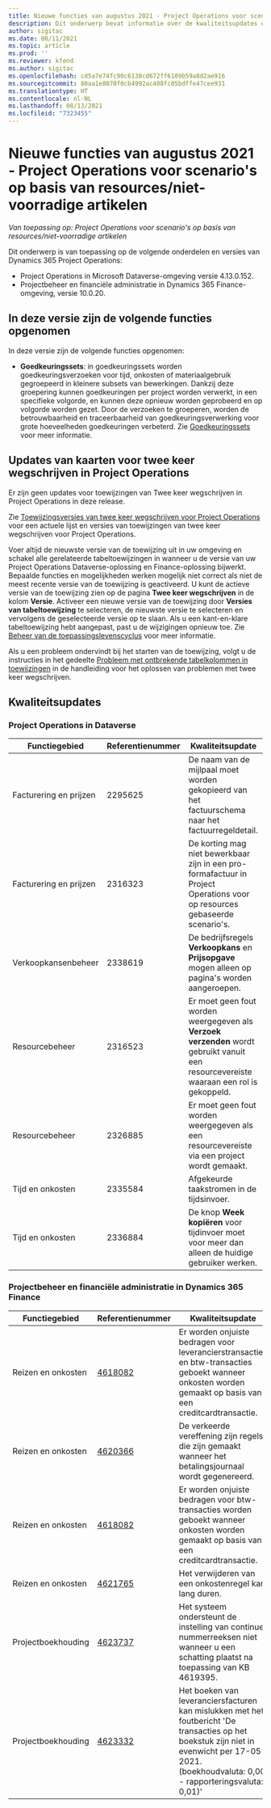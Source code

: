```yaml
---
title: Nieuwe functies van augustus 2021 - Project Operations voor scenario's op basis van resources/niet-voorradige artikelen
description: Dit onderwerp bevat informatie over de kwaliteitsupdates die beschikbaar zijn in de release van augustus 2021 van Project Operations voor scenario´s op basis van resources/niet-voorradige artikelen.
author: sigitac
ms.date: 08/11/2021
ms.topic: article
ms.prod: ''
ms.reviewer: kfend
ms.author: sigitac
ms.openlocfilehash: cd5a7e74fc90c6138cd672ff6109b59a8d2ae916
ms.sourcegitcommit: 80aa1e8070f0cb4992ac408fc05bdffe47cee931
ms.translationtype: HT
ms.contentlocale: nl-NL
ms.lasthandoff: 08/13/2021
ms.locfileid: "7323455"
---
```

# <a name="whats-new-august-2021---project-operations-for-resourcenon-stocked-based-scenarios"></a>Nieuwe functies van augustus 2021 - Project Operations voor scenario's op basis van resources/niet-voorradige artikelen

*Van toepassing op: Project Operations voor scenario's op basis van resources/niet-voorradige artikelen*

Dit onderwerp is van toepassing op de volgende onderdelen en versies van Dynamics 365 Project Operations:

   - Project Operations in Microsoft Dataverse-omgeving versie 4.13.0.152.
   - Projectbeheer en financiële administratie in Dynamics 365 Finance-omgeving, versie 10.0.20.

## <a name="features-included-in-this-release"></a>In deze versie zijn de volgende functies opgenomen

In deze versie zijn de volgende functies opgenomen:

- **Goedkeuringssets**: in goedkeuringssets worden goedkeuringsverzoeken voor tijd, onkosten of materiaalgebruik gegroepeerd in kleinere subsets van bewerkingen. Dankzij deze groepering kunnen goedkeuringen per project worden verwerkt, in een specifieke volgorde, en kunnen deze opnieuw worden geprobeerd en op volgorde worden gezet. Door de verzoeken te groeperen, worden de betrouwbaarheid en traceerbaarheid van goedkeuringsverwerking voor grote hoeveelheden goedkeuringen verbeterd. Zie [Goedkeuringssets](../approvals/approval-sets.md) voor meer informatie.

## <a name="project-operations-dual-write-maps-updates"></a>Updates van kaarten voor twee keer wegschrijven in Project Operations

Er zijn geen updates voor toewijzingen van Twee keer wegschrijven in Project Operations in deze release. 

Zie [Toewijzingsversies van twee keer wegschrijven voor Project Operations](../environment/resource-dual-write-maps.md) voor een actuele lijst en versies van toewijzingen van twee keer wegschrijven voor Project Operations.

Voer altijd de nieuwste versie van de toewijzing uit in uw omgeving en schakel alle gerelateerde tabeltoewijzingen in wanneer u de versie van uw Project Operations Dataverse-oplossing en Finance-oplossing bijwerkt. Bepaalde functies en mogelijkheden werken mogelijk niet correct als niet de meest recente versie van de toewijzing is geactiveerd. U kunt de actieve versie van de toewijzing zien op de pagina **Twee keer wegschrijven** in de kolom **Versie**. Activeer een nieuwe versie van de toewijzing door **Versies van tabeltoewijzing** te selecteren, de nieuwste versie te selecteren en vervolgens de geselecteerde versie op te slaan. Als u een kant-en-klare tabeltoewijzing hebt aangepast, past u de wijzigingen opnieuw toe. Zie [Beheer van de toepassingslevenscyclus](/dynamics365/fin-ops-core/dev-itpro/data-entities/dual-write/app-lifecycle-management) voor meer informatie.

Als u een probleem ondervindt bij het starten van de toewijzing, volgt u de instructies in het gedeelte [Probleem met ontbrekende tabelkolommen in toewijzingen](/dynamics365/fin-ops-core/dev-itpro/data-entities/dual-write/dual-write-troubleshooting-finops-upgrades#missing-table-columns-issue-on-maps) in de handleiding voor het oplossen van problemen met twee keer wegschrijven.

## <a name="quality-updates"></a>Kwaliteitsupdates

### <a name="project-operations-on-dataverse"></a>Project Operations in Dataverse

| **Functiegebied** | **Referentienummer** | **Kwaliteitsupdate** |
| --- | --- | --- |
| Facturering en prijzen | 2295625 | De naam van de mijlpaal moet worden gekopieerd van het factuurschema naar het factuurregeldetail. |
| Facturering en prijzen | 2316323 | De korting mag niet bewerkbaar zijn in een pro-formafactuur in Project Operations voor op resources gebaseerde scenario's. |
| Verkoopkansenbeheer | 2338619 | De bedrijfsregels **Verkoopkans** en **Prijsopgave** mogen alleen op pagina's worden aangeroepen. |
| Resourcebeheer | 2316523 | Er moet geen fout worden weergegeven als **Verzoek verzenden** wordt gebruikt vanuit een resourcevereiste waaraan een rol is gekoppeld. |
| Resourcebeheer | 2326885 | Er moet geen fout worden weergegeven als een resourcevereiste via een project wordt gemaakt. |
| Tijd en onkosten | 2335584 | Afgekeurde taakstromen in de tijdsinvoer. |
| Tijd en onkosten | 2336884 | De knop **Week kopiëren** voor tijdinvoer moet voor meer dan alleen de huidige gebruiker werken. |


### <a name="project-management-and-accounting-on-dynamics-365-finance"></a>Projectbeheer en financiële administratie in Dynamics 365 Finance

| Functiegebied | Referentienummer | Kwaliteitsupdate |
| --- | --- | --- |
| Reizen en onkosten | [4618082](https://fix.lcs.dynamics.com/Issue/Details?kb=4618082&amp;bugId=583101&amp;dbType=3&amp;qc=9c85ac8ca1e5e9cd07fac9e9aa2cb0914724e28b86ad3339dacf7741f554c605) | Er worden onjuiste bedragen voor leverancierstransacties en btw-transacties geboekt wanneer onkosten worden gemaakt op basis van een creditcardtransactie. |
| Reizen en onkosten | [4620366](https://fix.lcs.dynamics.com/Issue/Details?kb=4620366&amp;bugId=579485&amp;dbType=3&amp;qc=e864789bd95505ea624c537d585bf113c2de60b97c88439d44693dbd85aa8e92) | De verkeerde vereffening zijn regels die zijn gemaakt wanneer het betalingsjournaal wordt gegenereerd. |
| Reizen en onkosten | [4618082](https://fix.lcs.dynamics.com/Issue/Details?kb=4618082&amp;bugId=583101&amp;dbType=3&amp;qc=9c85ac8ca1e5e9cd07fac9e9aa2cb0914724e28b86ad3339dacf7741f554c605) | Er worden onjuiste bedragen voor btw-transacties worden geboekt wanneer onkosten worden gemaakt op basis van een creditcardtransactie. |
| Reizen en onkosten | [4621765](https://fix.lcs.dynamics.com/Issue/Details?kb=4621765&amp;bugId=587306&amp;dbType=3&amp;qc=6fbfad0123d4e95eaf8d5a5a2f6c354577c991b7905c852ab02d1f94e728a876) | Het verwijderen van een onkostenregel kan lang duren. |
| Projectboekhouding | [4623737](https://fix.lcs.dynamics.com/Issue/Details?kb=4623737&amp;bugId=598109&amp;dbType=3&amp;qc=4101fc5865201e21815299f2ff11ae46d5d5370510868df86c25ee09a8ca1a0c) | Het systeem ondersteunt de instelling van continue nummerreeksen niet wanneer u een schatting plaatst na toepassing van KB 4619395. |
| Projectboekhouding | [4623332](https://fix.lcs.dynamics.com/Issue/Details?kb=4623332&amp;bugId=586034&amp;dbType=3&amp;qc=2f64bb1977c4a9c9dd2ce9de7e72230b86eca14b6295c5bbfb614ea97ad81caf) | Het boeken van leveranciersfacturen kan mislukken met het foutbericht 'De transacties op het boekstuk zijn niet in evenwicht per 17-05-2021. (boekhoudvaluta: 0,00 - rapporteringsvaluta: 0,01)' |
